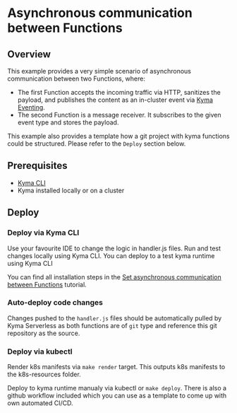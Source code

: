 # Asynchronous communication between Functions

## Overview

This example provides a very simple scenario of asynchronous communication between two Functions, where: 
- The first Function accepts the incoming traffic via HTTP, sanitizes the payload, and publishes the content as an in-cluster event via [Kyma Eventing](https://kyma-project.io/docs/kyma/latest/01-overview/main-areas/eventing/).
- The second Function is a message receiver. It subscribes to the given event type and stores the payload.

This example also provides a template how a git project with kyma functions could be structured. Please refer to the `Deploy` section below.

## Prerequisites

* [Kyma CLI](https://github.com/kyma-project/cli)
* Kyma installed locally or on a cluster

## Deploy
### Deploy via Kyma CLI

Use your favourite IDE to change the logic in handler.js files.
Run and test changes locally using Kyma CLI.
You can deploy to a test kyma runtime using Kyma CLI 

You can find all installation steps in the [Set asynchronous communication between Functions](https://github.com/kyma-project/kyma/blob/b783d9e6dffc47c0e3c31923aff62371b0a46779/docs/03-tutorials/00-serverless/svls-11-set-asynchronous-connection-of-functions.md) tutorial.


### Auto-deploy code changes
Changes pushed to the `handler.js` files should be automatically pulled by Kyma Serverless as both functions are of `git` type and reference this git repository as the source.

### Deploy via kubectl

Render k8s manifests via `make render` target. This outputs k8s manifests to the k8s-resources folder.

Deploy to kyma runtime manualy via kubectl or `make deploy`.
There is also a github workflow included which you can use as a template to come up with own automated CI/CD.



